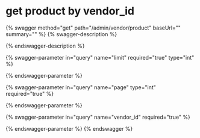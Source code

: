 # get product by vendor\_id

{% swagger method="get" path="/admin/vendor/product" baseUrl="" summary="" %}
{% swagger-description %}

{% endswagger-description %}

{% swagger-parameter in="query" name="limit" required="true" type="int" %}

{% endswagger-parameter %}

{% swagger-parameter in="query" name="page" type="int" required="true" %}

{% endswagger-parameter %}

{% swagger-parameter in="query" name="vendor_id" required="true" %}

{% endswagger-parameter %}
{% endswagger %}
